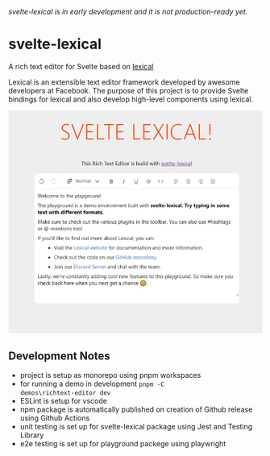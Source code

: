 *svelte-lexical is in early development and it is not production-ready yet.*

# svelte-lexical

A rich text editor for Svelte based on [lexical](https://lexical.dev/)

Lexical is an extensible text editor framework developed by awesome developers at Facebook. The purpose of this project is to provide Svelte bindings for lexical and also develop high-level components using lexical.

![Screenshot-Svelte-Lexical](docs/images/Screenshot-Svelte-Lexical.jpg)

## Development Notes
- project is setup as monorepo using pnpm workspaces
- for running a demo in development <code>pnpm -C demos\richtext-editor dev</code>
- ESLint is setup for vscode
- npm package is automatically published on creation of Github release using Github Actions
- unit testing is set up for svelte-lexical package using Jest and Testing Library
- e2e testing is set up for playground packege using playwright
